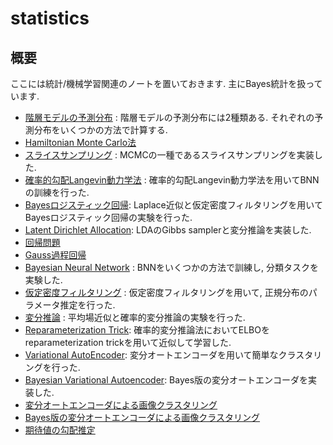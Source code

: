 # statistics

## 概要
ここには統計/機械学習関連のノートを置いておきます. 主にBayes統計を扱っています. 
* <a href="https://github.com/kitano-AppMath/statistics/blob/main/hierarchical-model.ipynb">階層モデルの予測分布</a> : 階層モデルの予測分布には2種類ある. それぞれの予測分布をいくつかの方法で計算する.
* <a href="https://github.com/kitano-AppMath/statistics/blob/main/HMC.ipynb">Hamiltonian Monte Carlo法</a>
* <a href="https://github.com/kitano-AppMath/statistics/blob/main/slice%20sampling.ipynb">スライスサンプリング</a> : MCMCの一種であるスライスサンプリングを実装した.  
* <a href="https://github.com/kitano-AppMath/statistics/blob/main/Stochastic%20Gradient%20Langevin%20Dynamics%20Method.ipynb">確率的勾配Langevin動力学法</a> : 確率的勾配Langevin動力学法を用いてBNNの訓練を行った. 
* <a href="https://github.com/kitano-AppMath/statistics/blob/main/Bayes%20Logistic%20Regression.ipynb">Bayesロジスティック回帰</a>: Laplace近似と仮定密度フィルタリングを用いてBayesロジスティック回帰の実験を行った. 
* <a href="https://github.com/kitano-AppMath/statistics/blob/main/LDA.ipynb">Latent Dirichlet Allocation</a>: LDAのGibbs samplerと変分推論を実装した. 
* <a href="https://github.com/kitano-AppMath/statistics/blob/main/regression-problem.ipynb">回帰問題</a>
* <a href="https://github.com/kitano-AppMath/statistics/blob/main/Gaussian%20Process.ipynb">Gauss過程回帰</a>
* <a href="https://github.com/kitano-AppMath/statistics/blob/main/BNN.ipynb">Bayesian Neural Network</a> : BNNをいくつかの方法で訓練し, 分類タスクを実験した. 
* <a href="https://github.com/kitano-AppMath/statistics/blob/main/Assumed-Density-Filtering.ipynb">仮定密度フィルタリング</a> : 仮定密度フィルタリングを用いて, 正規分布のパラメータ推定を行った. 
* <a href="https://github.com/kitano-AppMath/statistics/blob/main/Variational%20Inference.ipynb">変分推論</a> : 平均場近似と確率的変分推論の実験を行った. 
* <a href="https://github.com/kitano-AppMath/statistics/blob/main/reparameterization-trick.ipynb">Reparameterization Trick</a>: 確率的変分推論法においてELBOをreparameterization trickを用いて近似して学習した. 
* <a href="https://github.com/kitano-AppMath/statistics/blob/main/VAE.ipynb">Variational AutoEncoder</a>: 変分オートエンコーダを用いて簡単なクラスタリングを行った. 
* <a href="https://github.com/kitano-AppMath/statistics/blob/main/BVAE.ipynb">Bayesian Variational Autoencoder</a>: Bayes版の変分オートエンコーダを実装した. 
* <a href="https://github.com/kitano-AppMath/statistics/blob/main/VAE-img.ipynb">変分オートエンコーダによる画像クラスタリング</a>
* <a href="https://github.com/kitano-AppMath/statistics/blob/main/BVAE-img.ipynb">Bayes版の変分オートエンコーダによる画像クラスタリング</a>
* <a href="https://github.com/kitano-AppMath/statistics/blob/main/gradient%20estimate.ipynb">期待値の勾配推定</a>



